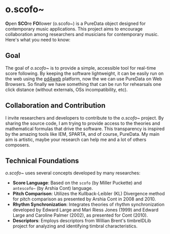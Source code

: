 # o.scofo~

**O**pen **SCO**re **FO**llower (o.scofo~) is a PureData object designed for contemporary music applications. This project aims to encourage collaboration among researchers and musicians for contemporary music. Here's what you need to know:

## Goal

The goal of *o.scofo~* is to provide a simple, accessible tool for real-time score following. By keeping the software lightweight, it can be easily run on the web using the [pd4web](https://charlesneimog.github.io/pd4web/) platform, now the we can use PureData on Web Browsers. So finally we have something that can be run for rehearsals one click distance (without externals, OSs incompatibility, etc).

## Collaboration and Contribution

I invite researchers and developers to contribute to the *o.scofo~* project. By sharing the source code, I am trying to provide access to the theories and mathematical formulas that drive the software. This transparency is inspired by the amazing tools like IEM, SPARTA, and of course, PureData. My main aim is artistic, maybe your research can help me and a lot of others composers.

## Technical Foundations

*o.scofo~* uses several concepts developed by many researches:

* **Score Language**: Based on the `scofo` (by Miller Puckette) and `antescofo~` (by Arshia Cont) language.
* **Pitch Comparison**: Utilizes the Kullback-Leibler (KL) Divergence method for pitch comparison as presented by Arshia Cont in 2008 and 2010.
* **Rhythm Synchronization**: Integrates theories of rhythm synchronization developed by Edward Large and Mari Riess Jones (1999) and Edward Large and Caroline Palmer (2002), as presented for Cont (2010).
* **Descriptors**: Employs descriptors from Willian Brent's timbreIDLib project for analyzing and identifying timbral characteristics.
